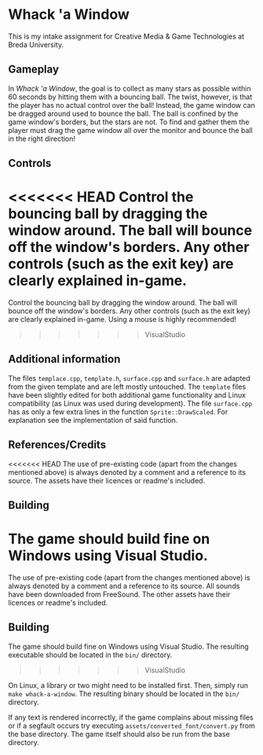 # Whack 'a Window

This is my intake assignment for Creative Media & Game Technologies at Breda University.

## Gameplay

In *Whack 'a Window*, the goal is to collect as many stars as possible within 60 seconds by hitting them with a bouncing ball. The twist, however, is that the player has no actual control over the ball! Instead, the game window can be dragged around used to bounce the ball. The ball is confined by the game window's borders, but the stars are not. To find and gather them the player must drag the game window all over the monitor and bounce the ball in the right direction!

## Controls

<<<<<<< HEAD
Control the bouncing ball by dragging the window around. The ball will bounce off the window's borders. Any other controls (such as the exit key) are clearly explained in-game.
=======
Control the bouncing ball by dragging the window around. The ball will bounce off the window's borders. Any other controls (such as the exit key) are clearly explained in-game. Using a mouse is highly recommended!
>>>>>>> VisualStudio

## Additional information

The files `templace.cpp`, `template.h`, `surface.cpp` and `surface.h` are adapted from the given template and are left mostly untouched. The `template` files have been slightly edited for both additional game functionality and Linux compatibility (as Linux was used during development). The file `surface.cpp` has as only a few extra lines in the function `Sprite::DrawScaled`. For explanation see the implementation of said function.

## References/Credits

<<<<<<< HEAD
The use of pre-existing code (apart from the changes mentioned above) is always denoted by a comment and a reference to its source. The assets have their licences or readme's included.

## Building

The game should build fine on Windows using Visual Studio.
=======
The use of pre-existing code (apart from the changes mentioned above) is always denoted by a comment and a reference to its source. All sounds have been downloaded from FreeSound. The other assets have their licences or readme's included.

## Building

The game should build fine on Windows using Visual Studio. The resulting executable should be located in the `bin/` directory.
>>>>>>> VisualStudio

On Linux, a library or two might need to be installed first. Then, simply run `make whack-a-window`. The resulting binary should be located in the `bin/` directory.

If any text is rendered incorrectly, if the game complains about missing files or if a segfault occurs try executing `assets/converted_font/convert.py` from the base directory. The game itself should also be run from the base directory.
